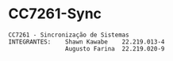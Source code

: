 # CC7261-Sync
    CC7261 - Sincronização de Sistemas
    INTEGRANTES:    Shawn Kawabe    22.219.013-4
                    Augusto Farina  22.219.020-9 